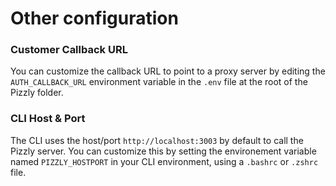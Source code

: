 # Other configuration

### Customer Callback URL

You can customize the callback URL to point to a proxy server by editing the `AUTH_CALLBACK_URL` environment variable in the `.env` file at the root of the Pizzly folder.

### CLI Host & Port

The CLI uses the host/port `http://localhost:3003` by default to call the Pizzly server. You can customize this by setting the environement variable named `PIZZLY_HOSTPORT` in your CLI environment, using a `.bashrc` or `.zshrc` file.